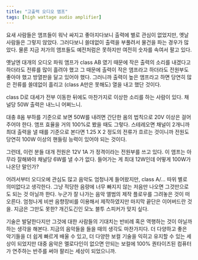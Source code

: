 ```yaml
---
title: "고출력 오디오 앰프"
tags: [high wattage audio amplifier]
---
```


요새 사람들은 앰프들이 워낙 싸지고 좋아지다보니 출력에 별로 관심이 없었지만, 옛날 사람들은 그렇지 않았다. 그러다보니 쓸데없이 출력을 부풀려서 물건을 파는 경우가 많았다. 물론 지금 저가의 앰프들도 예전처럼은 못하지만 여전히 숫자를 속여서 팔고 있다. 

옛날엔 대개의 오디오 파워 앰프가 class AB 였기 때문에 작은 출력의 소리를 내겠다고 하더라도 전류를 많이 흘려야 했고 그 때문에 출력이 작은 앰프라고 하더라도 전원부도 좋아야 했고 방열판을 달고 있어야 했다. 그러니까 출력이 높은 앰프라고 하면 당연히 많은 전류를 쓸데없이 흘리고 (class A만은 못해도) 열을 내고 했단 것이다. 

class D로 대세가 전부 이동한 뒤에도 마찬가지로 이상한 소리를 하는 사람이 있다. 채널당 50W 출력은 내느니 어쩌느니.

대충 8옴 부하를 기준으로 보면 50W를 내려면 간단한 옴의 법칙으로 20V 이상은 걸어주어야 한다. 앰프 효율을 거의 100%로 봤을 때도 그렇다. 스테레오면 채널이 2개니까 최대 출력을 낼 때를 기준으로 본다면 1.25 X 2 정도의 전류가 흐르는 것이니까 전원도 당연히 100W 이상의 핸들링 능력이 있어야 되는 것이다.

그런데, 이런 분들 대개 전원은 12V 1A 가 정격이라는 전원부를 쓰고 있다. 이 앰프는 아무라 잘해봐야 채널당 6W를 낼 수가 없다. 들어가는 게 최대 12W인데 어떻게 100W가 나온단 말인가?

어려서부터 오디오에 관심도 많고 음악도 엄청나게 들어왔지만, class A/... 따위 별로 의미없다고 생각한다. 그냥 적당한 음량에 너무 빠지지 않는 저음만 나오면 그것만으로도 되는 것 아닐까 한다. 누군가 잘 나가는 음악 앨범의 제작 플로우를 그려놓은 것이 떠오른다. 엄청나게 비싼 음향장비를 이용해서 제작하였지만 마지막 끝단은 이어버드란 것을. 지금은 그만도 못한? 개긴도긴인 모노 블투 스피커가 맞지 싶다. 

기술은 발달한다지만 그것에 대한 사람들의 기대치는 반비례 혹은 역행하는 것이 아닐까 하는 생각을 해본다. 지금의 음악들을 들을 때의 생각도 마찬가지다. 더 다양하고 좋은 악기들을 더 쉽게 빠르게 배울 수 있고, 더 다양한 보컬 기술을 익히고 유지할 수 있는 세상이 되었지만 대중 음악은 멜로다인이 없으면 안되는 보컬에 100% 퀀타이즈된 컴퓨터가 연주하는 반주를 써야 팔리는 세상이 되었으니까.